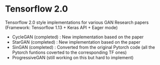 # Tensorflow 2.0 

Tensorflow 2.0 style implementations for various GAN Research papers 
(Framework: Tensorflow 1.13 + Keras API + Eager mode)

  - CycleGAN (completed) : New implementation based on the paper
  - StarGAN (completed) : New implementation based on the paper
  - SinGAN (completed) : Converted from the original Pytorch code (all the Pytorch funtions coverted to the corresponding TF ones)
  - ProgressiveGAN (still working on this but hard to implement)
  
